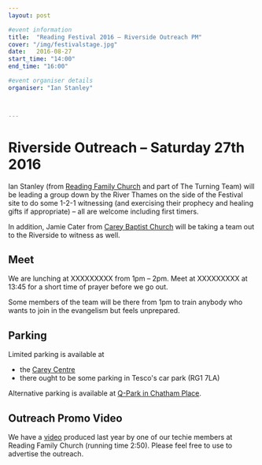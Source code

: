 ```yaml
---
layout: post

#event information
title:  "Reading Festival 2016 – Riverside Outreach PM"
cover: "/img/festivalstage.jpg"
date:   2016-08-27
start_time: "14:00"
end_time: "16:00"

#event organiser details
organiser: "Ian Stanley"



---
```


# Riverside Outreach – Saturday 27th 2016

Ian Stanley (from [Reading Family Church](http://www.readingfamilychurch.org.uk) and part of The Turning Team) will be leading a group down by the River Thames on the side of the Festival site to do some 1-2-1 witnessing (and exercising their prophecy and healing gifts if appropriate) – all are welcome including first timers.

In addition, Jamie Cater from [Carey Baptist Church](http://www.careybaptistchurch.org.uk) will be taking a team out to the Riverside to witness as well.


## Meet

We are lunching at XXXXXXXXX from 1pm – 2pm.  Meet at XXXXXXXXX at 13:45 for a short time of prayer before we go out.

Some members of the team  will be there from 1pm to train anybody who wants to join in the evangelism but feels unprepared.

## Parking

Limited parking is available at
- the [Carey Centre](http://www.careybaptistchurch.org.uk/about/contact/)
- there ought to be some parking in Tesco's car park (RG1 7LA)

Alternative parking is available at [Q-Park in Chatham Place](http://www.q-park.co.uk/parking/reading/q-park-chatham-place).

## Outreach Promo Video
We have a [video](http://shinny.co.uk/severn/videos/prereading2015v3.mov) produced last year by one of our techie members at Reading Family Church (running time 2:50). Please feel free to use to advertise the outreach.
